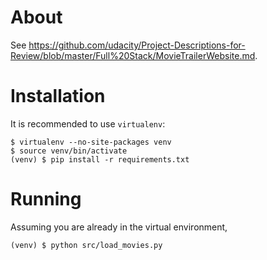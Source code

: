 # About

See <https://github.com/udacity/Project-Descriptions-for-Review/blob/master/Full%20Stack/MovieTrailerWebsite.md>.

# Installation

It is recommended to use `virtualenv`:

```
$ virtualenv --no-site-packages venv
$ source venv/bin/activate
(venv) $ pip install -r requirements.txt
```

# Running

Assuming you are already in the virtual environment,

```
(venv) $ python src/load_movies.py
```
